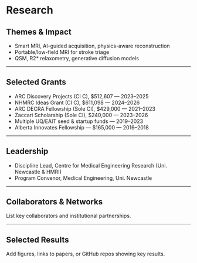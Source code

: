 # Research

## Themes & Impact
- Smart MRI, AI-guided acquisition, physics-aware reconstruction  
- Portable/low-field MRI for stroke triage  
- QSM, R2* relaxometry, generative diffusion models  

---

## Selected Grants
- ARC Discovery Projects (CI C), $512,607 — 2023–2025  
- NHMRC Ideas Grant (CI C), $611,098 — 2024–2026  
- ARC DECRA Fellowship (Sole CI), $429,000 — 2021–2023  
- Zaccari Scholarship (Sole CI), $240,000 — 2023–2026  
- Multiple UQ/EAIT seed & startup funds — 2019–2023  
- Alberta Innovates Fellowship — $165,000 — 2016–2018  

---

## Leadership
- Discipline Lead, Centre for Medical Engineering Research (Uni. Newcastle & HMRI)  
- Program Convenor, Medical Engineering, Uni. Newcastle  

---

## Collaborators & Networks
List key collaborators and institutional partnerships.

---

## Selected Results
Add figures, links to papers, or GitHub repos showing key results.